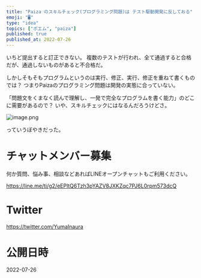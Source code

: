 ```yaml
---
title: "Paiza のスキルチェック(プログラミング問題)は テスト駆動開発に反しておる"
emoji: "🖥"
type: "idea"
topics: ["ポエム", "paiza"]
published: true
published_at: 2022-07-26
---
```


いちど提出すると訂正できない。
複数のテストが行われ、全て通過すると合格だが、通過しないものがあると不合格だ。

しかしそもそもプログラムというのは実行、修正、実行、修正を重ねて書くものでは？
つまりPaizaのプログラミング問題は開発の実態に合っていない。

「問題文をくまなく読んで理解し、一発で完全なプログラムを書く能力」のどこに需要があるので？
いや、スキルチェックにはなるんだろうけどさ。

![image.png](https://qiita-image-store.s3.ap-northeast-1.amazonaws.com/0/89618/6b88f138-37e3-1bdd-5bea-17bf47d3a8c2.png)

っていうぼやきだった。

<!-- Update From Qiita API -->

# チャットメンバー募集


何か質問、悩み事、相談などあればLINEオープンチャットもご利用ください。

https://line.me/ti/g2/eEPltQ6Tzh3pYAZV8JXKZqc7PJ6L0rpm573dcQ





# Twitter


https://twitter.com/YumaInaura


<!-- Update From Qiita API -->



# 公開日時

2022-07-26
